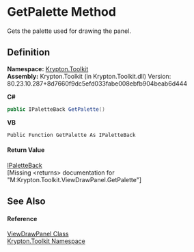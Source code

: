 # GetPalette Method


Gets the palette used for drawing the panel.



## Definition
**Namespace:** <a href="79d2eac2-21f4-54ff-7552-b20c33c30600.md">Krypton.Toolkit</a>  
**Assembly:** Krypton.Toolkit (in Krypton.Toolkit.dll) Version: 80.23.10.287+8d7660f9dc5efd033fabe008ebfb904beab6d444

**C#**
``` C#
public IPaletteBack GetPalette()
```
**VB**
``` VB
Public Function GetPalette As IPaletteBack
```



#### Return Value
<a href="36bc0bae-d9ca-1219-47ea-a9f0b3123d00.md">IPaletteBack</a>  
\[Missing &lt;returns&gt; documentation for "M:Krypton.Toolkit.ViewDrawPanel.GetPalette"\]

## See Also


#### Reference
<a href="a4069f45-e3cb-bdbb-bc71-b2fd1fa9fad7.md">ViewDrawPanel Class</a>  
<a href="79d2eac2-21f4-54ff-7552-b20c33c30600.md">Krypton.Toolkit Namespace</a>  
